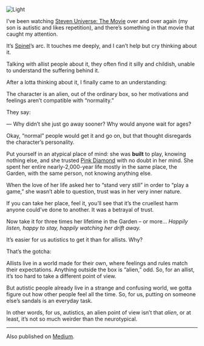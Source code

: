 ![Light](//cacilhas.info/img/autistic.png)

I’ve been watching [Steven Universe: The Movie](https://steven-universe.fandom.com/wiki/Steven_Universe:_The_Movie) over and over again (my son is autistic and likes repetition), and there’s something in that movie that caught my attention.

It’s [Spinel](https://steven-universe.fandom.com/wiki/Spinel)’s arc. It touches me deeply, and I can’t help but cry thinking about it.

Talking with allist people about it, they often find it silly and childish, unable to understand the suffering behind it.

After a lotta thinking about it, I finally came to an understanding:

The character is an alien, out of the ordinary box, so her motivations and feelings aren’t compatible with “normality.”

They say:

— Why didn’t she just go away sooner? Why would anyone wait for ages?

Okay, “normal” people would get it and go on, but that thought disregards the character’s personality.

Put yourself in an atypical place of mind: she was **built** to play, knowing nothing else, and she trusted [Pink Diamond](https://steven-universe.fandom.com/wiki/Pink_Diamond) with no doubt in her mind. She spent her entire nearly-2,000-year life mostly in the same place, the Garden, with the same person, not knowing anything else.

When the love of her life asked her to “stand very still” in order to “play a game,” she wasn’t able to question, trust was in her very inner nature.

If you can take her place, feel it, you’ll see that it’s the cruellest harm anyone could’ve done to another. It was a betrayal of trust.

Now take it for three times her lifetime in the Garden – or more… _Happily listen, happy to stay, happily watching her drift away._

It’s easier for us autistics to get it than for allists. Why?

That’s the gotcha:

Allists live in a world made for their own, where feelings and rules match their expectations. Anything outside the box is “alien,” odd. So, for an allist, it’s too hard to take a different point of view.

But autistic people already live in a strange and confusing world, we gotta figure out how other people feel all the time. So, for us, putting on someone else’s sandals is an everyday task.

In other words, for us, autistics, an alien point of view isn’t that _alien_, or at least, it’s not so much weirder than the neurotypical.

* * *

Also published on [Medium](https://cacilhas.medium.com/how-a-steven-universe-character-has-been-teaching-me-about-autistic-empathy-bf2da980834a).